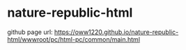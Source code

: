 # nature-republic-html
github page url:
https://oww1220.github.io/nature-republic-html/wwwroot/pc/html-pc/common/main.html
